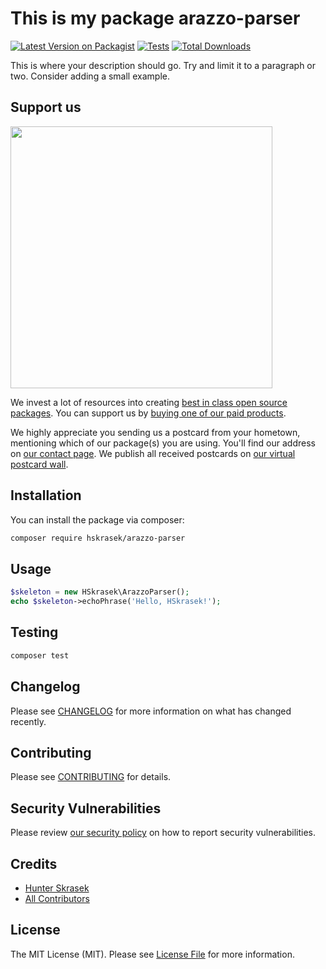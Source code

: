 # This is my package arazzo-parser

[![Latest Version on Packagist](https://img.shields.io/packagist/v/hskrasek/arazzo-parser.svg?style=flat-square)](https://packagist.org/packages/hskrasek/arazzo-parser)
[![Tests](https://img.shields.io/github/actions/workflow/status/hskrasek/arazzo-parser/run-tests.yml?branch=main&label=tests&style=flat-square)](https://github.com/hskrasek/arazzo-parser/actions/workflows/run-tests.yml)
[![Total Downloads](https://img.shields.io/packagist/dt/hskrasek/arazzo-parser.svg?style=flat-square)](https://packagist.org/packages/hskrasek/arazzo-parser)

This is where your description should go. Try and limit it to a paragraph or two. Consider adding a small example.

## Support us

[<img src="https://github-ads.s3.eu-central-1.amazonaws.com/arazzo-parser.jpg?t=1" width="419px" />](https://spatie.be/github-ad-click/arazzo-parser)

We invest a lot of resources into creating [best in class open source packages](https://spatie.be/open-source). You can support us by [buying one of our paid products](https://spatie.be/open-source/support-us).

We highly appreciate you sending us a postcard from your hometown, mentioning which of our package(s) you are using. You'll find our address on [our contact page](https://spatie.be/about-us). We publish all received postcards on [our virtual postcard wall](https://spatie.be/open-source/postcards).

## Installation

You can install the package via composer:

```bash
composer require hskrasek/arazzo-parser
```

## Usage

```php
$skeleton = new HSkrasek\ArazzoParser();
echo $skeleton->echoPhrase('Hello, HSkrasek!');
```

## Testing

```bash
composer test
```

## Changelog

Please see [CHANGELOG](CHANGELOG.md) for more information on what has changed recently.

## Contributing

Please see [CONTRIBUTING](https://github.com/spatie/.github/blob/main/CONTRIBUTING.md) for details.

## Security Vulnerabilities

Please review [our security policy](../../security/policy) on how to report security vulnerabilities.

## Credits

- [Hunter Skrasek](https://github.com/hskrasek)
- [All Contributors](../../contributors)

## License

The MIT License (MIT). Please see [License File](LICENSE.md) for more information.
